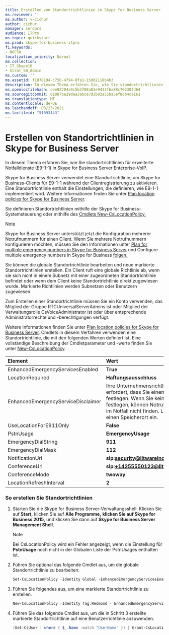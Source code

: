 ```yaml
---
title: Erstellen von Standortrichtlinien in Skype for Business Server
ms.reviewer: ''
ms.author: v-cichur
author: cichur
manager: serdars
audience: ITPro
ms.topic: quickstart
ms.prod: skype-for-business-itpro
f1.keywords:
- NOCSH
localization_priority: Normal
ms.collection:
- IT_Skype16
- Strat_SB_Admin
ms.custom: ''
ms.assetid: f1878194-c756-4794-8fa1-15dd2118b4b3
description: In diesem Thema erfahren Sie, wie Sie standortrichtlinien für erweiterte Notfalldienste (E9-1-1) in Skype for Business Server Enterprise-VoIP.
ms.openlocfilehash: cee02204a9c5b3708a83e9433f6a88c70230fd64
ms.sourcegitcommit: 01087be29daa3abce7d3b03a55ba5ef8db4ca161
ms.translationtype: MT
ms.contentlocale: de-DE
ms.lasthandoff: 03/23/2021
ms.locfileid: "51093143"
---
```

# <a name="create-location-policies-in-skype-for-business-server"></a>Erstellen von Standortrichtlinien in Skype for Business Server

In diesem Thema erfahren Sie, wie Sie standortrichtlinien für erweiterte Notfalldienste (E9-1-1) in Skype for Business Server Enterprise-VoIP. 

Skype for Business Server verwendet eine Standortrichtlinie, um Skype for Business-Clients für E9-1-1 während der Clientregistrierung zu aktivieren. Eine Standortrichtlinie enthält die Einstellungen, die definieren, wie E9-1-1 implementiert wird. Weitere Informationen finden Sie unter [Plan location policies for Skype for Business Server](../../plan-your-deployment/enterprise-voice-solution/location-policies.md).

Sie definieren Standortrichtlinien mithilfe der Skype for Business-Systemsteuerung oder mithilfe des [Cmdlets New-CsLocationPolicy.](/powershell/module/skype/new-cslocationpolicy?view=skype-ps)

> [!NOTE]
> Skype for Business Server unterstützt jetzt die Konfiguration mehrerer Notrufnummern für einen Client. Wenn Sie mehrere Notrufnummern konfigurieren möchten, müssen Sie den Informationen unter [Plan for multiple emergency numbers in Skype for Business Server](../../plan-your-deployment/enterprise-voice-solution/multiple-emergency-numbers.md) und Configure multiple emergency numbers in Skype for Business [folgen.](configure-multiple-emergency-numbers.md) 

Sie können die globale Standortrichtlinie bearbeiten und neue markierte Standortrichtlinien erstellen. Ein Client ruft eine globale Richtlinie ab, wenn sie sich nicht in einem Subnetz mit einer zugeordneten Standortrichtlinie befindet oder wenn dem Client keine Standortrichtlinie direkt zugewiesen wurde. Markierte Richtlinien werden Subnetzen oder Benutzern zugewiesen. 

Zum Erstellen einer Standortrichtlinie müssen Sie ein Konto verwenden, das Mitglied der Gruppe RTCUniversalServerAdmins ist oder Mitglied der Verwaltungsrolle CsVoiceAdministrator ist oder über entsprechende Administratorrechte und -berechtigungen verfügt.

Weitere Informationen finden Sie unter [Plan location policies for Skype for Business Server](../../plan-your-deployment/enterprise-voice-solution/location-policies.md). Cmdlets in diesem Verfahren verwenden eine Standortrichtlinie, die mit den folgenden Werten definiert ist. Eine vollständige Beschreibung der Cmdletparameter und -werte finden Sie unter [New-CsLocationPolicy](/powershell/module/skype/new-cslocationpolicy?view=skype-ps).


| **Element**                               | **Wert**                                                                                                                                                                          |
|:------------------------------------------|:-----------------------------------------------------------------------------------------------------------------------------------------------------------------------------------|
| EnhancedEmergencyServicesEnabled  <br/>   | **True** <br/>                                                                                                                                                                     |
| LocationRequired  <br/>                   | **Haftungsausschluss** <br/>                                                                                                                                                               |
| EnhancedEmergencyServiceDisclaimer  <br/> | Ihre Unternehmensrichtlinie erfordert, dass Sie einen Standort festlegen. Wenn Sie keinen Standort festlegen, können Notrufdienste Sie im Notfall nicht finden. Legen Sie einen Speicherort ein.  <br/> |
| UseLocationForE911Only  <br/>             | **False** <br/>                                                                                                                                                                    |
| PstnUsage  <br/>                          | **EmergencyUsage** <br/>                                                                                                                                                           |
| EmergencyDialString  <br/>                | **911** <br/>                                                                                                                                                                      |
| EmergencyDialMask  <br/>                  | **112** <br/>                                                                                                                                                                      |
| NotificationUri  <br/>                    | <strong>sip:security@litwareinc.com</strong> <br/>                                                                                                                                 |
| ConferenceUri  <br/>                      | <strong>sip:+14255550123@litwareinc.com</strong> <br/>                                                                                                                             |
| ConferenceMode  <br/>                     | **twoway** <br/>                                                                                                                                                                   |
| LocationRefreshInterval  <br/>            | **2** <br/>                                                                                                                                                                        |

### <a name="to-create-location-policies"></a>So erstellen Sie Standortrichtlinien

1. Starten Sie die Skype for Business Server-Verwaltungsshell: Klicken Sie auf **Start,** klicken Sie auf **Alle Programme,** **klicken Sie auf Skype for Business 2015,** und klicken Sie dann auf **Skype for Business Server Management Shell**.

    > [!NOTE]
    > Bei CsLocationPolicy wird ein Fehler angezeigt, wenn die Einstellung für **PstnUsage** noch nicht in der Globalen Liste der PstnUsages enthalten ist.

2. Führen Sie optional das folgende Cmdlet aus, um die globale Standortrichtlinie zu bearbeiten:

   ```powershell
   Set-CsLocationPolicy -Identity Global -EnhancedEmergencyServicesEnabled $true -LocationRequired "disclaimer" -EnhancedEmergencyServiceDisclaimer "Your company policy requires you to set a location. If you do not set a location emergency services will not be able to locate you in an emergency. Please set a location." -PstnUsage "emergencyUsage" -EmergencyDialString "911" -ConferenceMode "twoway" -ConferenceUri "sip:+14255550123@litwareinc.com" -EmergencyDialMask "112" NotificationUri "sip:security@litwareinc.com" -UseLocationForE911Only $true -LocationRefreshInterval 2
   ```

3. Führen Sie folgendes aus, um eine markierte Standortrichtlinie zu erstellen.

   ```powershell
   New-CsLocationPolicy -Identity Tag:Redmond - EnhancedEmergencyServicesEnabled $true -LocationRequired "disclaimer" -EnhancedEmergencyServiceDisclaimer "Your company policy requires you to set a location. If you do not set a location emergency services will not be able to locate you in an emergency. Please set a location." -UseLocationForE911Only $false -PstnUsage "EmergencyUsage" -EmergencyDialString "911" -EmergencyDialMask "112" -NotificationUri "sip:security@litwareinc.com" -ConferenceUri "sip:+14255550123@litwareinc.com" -ConferenceMode "twoway" -LocationRefreshInterval 2
   ```

4. Führen Sie das folgende Cmdlet aus, um die in Schritt 3 erstellte markierte Standortrichtlinie auf eine Benutzerrichtlinie anzuwenden.

   ```powershell
   (Get-CsUser | where { $_.Name -match "UserName" }) | Grant-CsLocationPolicy -PolicyName Redmond
   ```